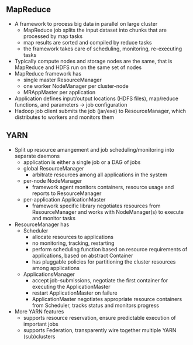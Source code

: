 ## MapReduce

- A framework to process big data in parallel on large cluster
  - MapReduce job splits the input dataset into chunks that are processed by map tasks
  - map results are sorted and compiled by reduce tasks
  - the framework takes care of scheduling, monitoring, re-executing tasks
- Typically compute nodes and storage nodes are the same, that is MapReduce and HDFS run on the same set of nodes
- MapReduce framework has
  - single master ResourceManager
  - one worker NodeManager per cluster-node
  - MRAppMaster per application
- Application defines input/output locations (HDFS files), map/reduce functions, and parameters -> job configuration
- Hadoop job client submits the job (jar/exe) to ResourceManager, which distributes to workers and monitors them

## YARN

- Split up resource amangement and job scheduling/monitoring into separate daemons
  - application is either a single job or a DAG of jobs
  - global ResourceManager
    - arbitrate resources among all applications in the system
  - per-node NodeManager
    - framework agent monitors containers, resource usage and reports to ResourceManager
  - per-application ApplicationMaster
    - framework specific library negotiates resources from ResourceManager and works with NodeManager(s) to execute and monitor tasks
- ResourceManager has
  - Scheduler
    - allocate resources to applications
    - no monitoring, tracking, restarting
    - perform scheduling function based on resource requirements of applications, based on abstract Container
    - has pluggable policies for partitioning the cluster resources among applications
  - ApplicationsManager
    - accept job-submissions, negotiate the first container for executing the ApplicationMaster
    - restart ApplicationMaster on failure
    - ApplicationMaster negotiates appropriate resource containers from Scheduler, tracks status and monitors progress
- More YARN features
  - supports resource reservation, ensure predictable execution of important jobs
  - supports Federation, transparently wire together multiple YARN (sub)clusters
